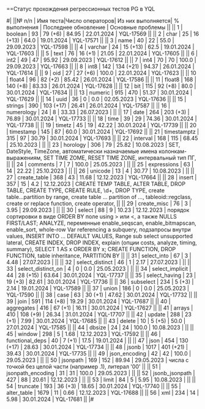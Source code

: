 ==Статус прохождения регрессионных тестов PG в YQL

#|
||№ п/п | Имя теста|Число операторов| Из них выполняется| % выполнения | Последнее обновление | Основные проблемы ||
|| 1 | boolean | 93 | 79 (+6) | 84.95 | 22.01.2024 | YQL-17569 ||
|| 2 | char | 25 | 16 (+13) | 64.0 | 19.01.2024 | YQL-17571 ||
|| 3 | name | 40 | 22 | 55.0 | 29.09.2023 | YQL-17598 ||
|| 4 | varchar | 24 | 15 (+13) | 62.5 | 19.01.2024 | YQL-17603 ||
|| 5 | text | 76 | 16 (+1) | 21.05 | 22.01.2024 | YQL-17605 ||
|| 6 | int2 | 49 | 47 | 95.92 | 29.09.2023 | YQL-17612 ||
|| 7 | int4 | 70 | 70 | 100.0 | 29.09.2023 | YQL-17663 ||
|| 8 | int8 | 142 | 134 (+21) | 94.37 | 26.01.2024 | YQL-17614 ||
|| 9 | oid | 27 | 27 (+6) | 100.0 | 22.01.2024 | YQL-17623 ||
|| 10 | float4 | 96 | 82 (+2) | 85.42 | 26.01.2024 | YQL-17586 ||
|| 11 | float8 | 168 | 140 (+8) | 83.33 | 26.01.2024 | YQL-17628 ||
|| 12 | bit | 115 | 92 (+8) | 80.0 | 30.01.2024 | YQL-17634 ||
|| 13 | numeric | 915 | 470 | 51.37 | 30.01.2024 | YQL-17629 ||
|| 14 | uuid | 36 | 0 | 0.0 | 02.05.2023 | YQL-17636 ||
|| 15 | strings | 390 | 103 (+17) | 26.41 | 26.01.2024 | YQL-17587 ||
|| 16 | numerology | 24 | 8 | 33.33 | 26.07.2023 |  ||
|| 17 | date | 264 | 203 (+3) | 76.89 | 30.01.2024 | YQL-17733 ||
|| 18 | time | 39 | 29 | 74.36 | 30.01.2024 | YQL-17738 ||
|| 19 | timetz | 45 | 19 | 42.22 | 30.01.2024 | YQL-17739 ||
|| 20 | timestamp | 145 | 87 | 60.0 | 30.01.2024 | YQL-17692 ||
|| 21 | timestamptz | 315 | 97 | 30.79 | 30.01.2024 | YQL-17693 ||
|| 22 | interval | 168 | 115 | 68.45 | 25.10.2023 | ||
|| 23 | horology | 306 | 79 | 25.82 | 10.08.2023 | SET, DateStyle, TimeZone, автоматически назначаемые имена колонкам-выражениям, SET TIME ZOME, RESET TIME ZONE, интервальный тип ПГ, ||
|| 24 | comments | 7 | 7 | 100.0 | 25.05.2023 |  ||
|| 25 | expressions | 63 | 14 | 22.22 | 25.10.2023 | ||
|| 26 | unicode | 13 | 4 | 30.77 | 10.08.2023 | ||
|| 27 | create_table | 368 | 43 | 11.68 | 12.12.2023 | YQL-17664 ||
|| 28 | insert | 357 | 15 | 4.2 | 12.12.2023 | CREATE TEMP TABLE, ALTER TABLE, DROP TABLE, CREATE TYPE, CREATE RULE, \d+, DROP TYPE, create table...partition by range, create table ... partition of ..., tableoid::regclass, create or replace function, create operator, ||
|| 29 | create_misc | 76 | 3 | 3.95 | 29.09.2023 | ||
|| 30 | select | 88 | 9 | 10.23 | 12.12.2023 | порядок сортировки в виде  ORDER BY поле using > или <, а также NULLS FIRST/LAST; ANALYZE, переменные enable_seqscan, enable_bitmapscan, enable_sort,  whole-row Var referencing a subquery, подзапросы внутри values, INSERT INTO ... DEFAULT VALUES, Range sub select unsupported lateral, CREATE INDEX, DROP INDEX, explain (опции costs, analyze, timing, summary), SELECT 1 AS x ORDER BY x; CREATE FUNCTION, DROP FUNCTION, table inheritance, PARTITION BY ||
|| 31 | select_into | 67 | 3 | 4.48 | 27.07.2023 | ||
|| 32 | select_distinct | 46 | 1 | 2.17 | 27.07.2023 | ||
|| 33 | select_distinct_on | 4 | 0 | 0.0 | 25.05.2023 | ||
|| 34 | select_implicit | 44 | 28 (+15) | 63.64 | 30.01.2024 | YQL-17737 ||
|| 35 | select_having | 23 | 19 (+3) | 82.61 | 30.01.2024 | YQL-17736 ||
|| 36 | subselect | 234 | 5 (+3) | 2.14 | 19.01.2024 | YQL-17589 ||
|| 37 | union | 186 | 0 | 0.0 | 25.05.2023 | YQL-17590 ||
|| 38 | case | 63 | 30 (+1) | 47.62 | 30.01.2024 | YQL-17732 ||
|| 39 | join | 591 | 114 (+8) | 19.29 | 30.01.2024 | YQL-17687 ||
|| 40 | aggregates | 416 | 67 (+1) | 16.11 | 30.01.2024 | YQL-17627 ||
|| 41 | arrays | 410 | 108 (+9) | 26.34 | 31.01.2024 | YQL-17707 ||
|| 42 | update | 288 | 23 (+1) | 7.99 | 30.01.2024 | YQL-17685 ||
|| 43 | delete | 10 | 5 (+5) | 50.0 | 27.01.2024 | YQL-17585 ||
|| 44 | dbsize | 24 | 24 | 100.0 | 10.08.2023 | ||
|| 45 | window | 298 | 5 | 1.68 | 12.12.2023 | YQL-17592 ||
|| 46 | functional_deps | 40 | 7 (+1) | 17.5 | 19.01.2024 | ||
|| 47 | json | 454 | 130 (+17) | 28.63 | 30.01.2024 | YQL-17734 ||
|| 48 | jsonb | 1017 | 401 (+21) | 39.43 | 30.01.2024 | YQL-17735 ||
|| 49 | json_encoding | 42 | 42 | 100.0 | 29.05.2023 | ||
|| 50 | jsonpath | 169 | 152 | 89.94 | 29.05.2023 | числа с точкой без целой части (например .1), литерал '00' ||
|| 51 | jsonpath_encoding | 31 | 31 | 100.0 | 29.05.2023 | ||
|| 52 | jsonb_jsonpath | 427 | 88 | 20.61 | 12.12.2023 | ||
|| 53 | limit | 84 | 5 | 5.95 | 10.08.2023 | ||
|| 54 | truncate | 193 | 36 (+3) | 18.65 | 30.01.2024 | YQL-17740 ||
|| 55 | alter_table | 1679 | 11 | 0.66 | 12.12.2023 | YQL-17688 ||
|| 56 | xml | 234 | 14 | 5.98 | 30.01.2024 | YQL-17681 ||
|#
